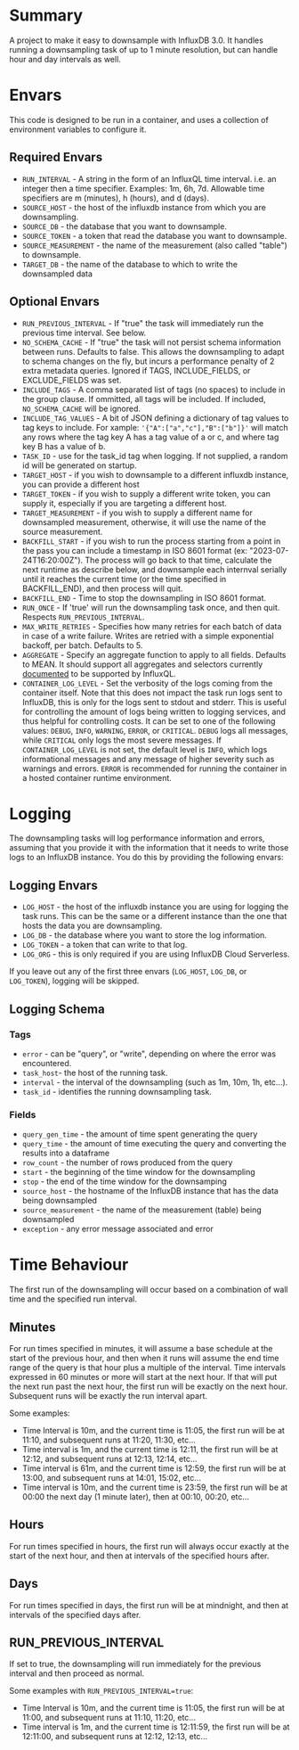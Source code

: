 # Summary

A project to make it easy to downsample with InfluxDB 3.0. It handles running a downsampling task of up to 1 minute resolution, but can handle hour and day intervals as well.

# Envars

This code is designed to be run in a container, and uses a collection of environment variables to configure it.

## Required Envars
* `RUN_INTERVAL` - A string in the form of an InfluxQL time interval. i.e. an integer then a time specifier. Examples: 1m, 6h, 7d. Allowable time specifiers are m (minutes), h (hours), and d (days).
* `SOURCE_HOST` - the host of the influxdb instance from which you are downsampling.
* `SOURCE_DB` - the database that you want to downsample.
* `SOURCE_TOKEN` - a token that read the database you want to downsample.
* `SOURCE_MEASUREMENT` - the name of the measurement (also called "table") to downsample.
* `TARGET_DB` - the name of the database to which to write the downsampled data

## Optional Envars
* `RUN_PREVIOUS_INTERVAL` - If "true" the task will immediately run the previous time interval. See below.
* `NO_SCHEMA_CACHE` - If "true" the task will not persist schema information between runs. Defaults to false. This allows the downsampling to adapt to schema changes on the fly, but incurs a performance penalty of 2 extra metadata queries. Ignored if TAGS, INCLUDE_FIELDS, or EXCLUDE_FIELDS was set.
* `INCLUDE_TAGS` - A comma separated list of tags (no spaces) to include in the group clause. If ommitted, all tags will be included. If included, `NO_SCHEMA_CACHE` will be ignored. 
* `INCLUDE_TAG_VALUES` - A bit of JSON defining a dictionary of tag values to tag keys to include. For xample: `'{"A":["a","c"],"B":["b"]}'` will match any rows where the tag key A has a tag value of a or c, and where tag key B has a value of b.
* `TASK_ID` - use for the task_id tag when logging. If not supplied, a random id will be generated on startup.
* `TARGET_HOST` - if you wish to downsample to a different influxdb instance, you can provide a different host
* `TARGET_TOKEN` - if you wish to supply a different write token, you can supply it, especially if you are targeting a different host.
* `TARGET_MEASUREMENT` - if you wish to supply a different name for downsampled measurement, otherwise, it will use the name of the source measurement.
* `BACKFILL_START` - if you wish to run the process starting from a point in the pass you can include a timestamp in ISO 8601 format (ex: "2023-07-24T16:20:00Z"). The process will go back to that time, calculate the next runtime as describe below, and downsample each internval serially until it reaches the current time (or the time specified in BACKFILL_END), and then process will quit. 
* `BACKFILL_END` - Time to stop the downsampling in ISO 8601 format.
* `RUN_ONCE` - If 'true' will run the downsampling task once, and then quit. Respects `RUN_PREVIOUS_INTERVAL`.
* `MAX_WRITE_RETRIES` - Specifies how many retries for each batch of data in case of a write failure. Writes are retried with a simple exponential backoff, per batch. Defaults to 5.
* `AGGREGATE` - Specify an aggregate function to apply to all fields. Defaults to MEAN. It should support all aggregates and selectors currently [documented](https://docs.influxdata.com/influxdb/cloud-serverless/reference/influxql/feature-support/#function-support) to be supported by InfluxQL.
* `CONTAINER_LOG_LEVEL` - Set the verbosity of the logs coming from the container itself. Note that this does not impact the task run logs sent to InfluxDB, this is only for the logs sent to stdout and stderr. This is useful for controlling the amount of logs being written to logging services, and thus helpful for controlling costs. It can be set to one of the following values: `DEBUG`, `INFO`, `WARNING`, `ERROR`, or `CRITICAL`. `DEBUG` logs all messages, while `CRITICAL` only logs the most severe messages. If `CONTAINER_LOG_LEVEL` is not set, the default level is `INFO`, which logs informational messages and any message of higher severity such as warnings and errors. `ERROR` is recommended for running the container in a hosted container runtime environment.


# Logging

The downsampling tasks will log performance information and errors, assuming that you provide it with the information that it needs to write those logs to an InfluxDB instance. You do this by providing the following envars:

## Logging Envars

* `LOG_HOST` - the host of the influxdb instance you are using for logging the task runs. This can be the same or a different instance than the one that hosts the data you are downsampling.
* `LOG_DB` - the database where you want to store the log information.
* `LOG_TOKEN` - a token that can write to that log.
* `LOG_ORG` - this is only required if you are using InfluxDB Cloud Serverless.

If you leave out any of the first three envars (`LOG_HOST`, `LOG_DB`, or `LOG_TOKEN`), logging will be skipped.

## Logging Schema

### Tags

* `error` - can be "query", or "write", depending on where the error was encountered.
* `task_host`- the host of the running task.
* `interval` - the interval of the downsampling (such as 1m, 10m, 1h, etc...).
* `task_id` - identifies the running downsampling task.
  
### Fields

* `query_gen_time` - the amount of time spent generating the query
* `query_time` - the amount of time executing the query and converting the results into a dataframe
* `row_count` - the number of rows produced from the query
* `start` - the beginning of the time window for the downsampling
* `stop` - the end of the time window for the downsamping
* `source_host` - the hostname of the InfluxDB instance that has the data being downsampled
* `source_measurement` - the name of the measurement (table) being downsampled
* `exception` - any error message associated and error

# Time Behaviour

The first run of the downsampling will occur based on a combination of wall time and the specified run interval.

## Minutes

For run times specified in minutes, it will assume a base schedule at the start of the previous hour, and then when it runs will assume the end time range of the query is that hour plus a multiple of the interval. Time intervals expressed in 60 minutes or more will start at the next hour. If that will put the next run past the next hour, the first run will be exactly on the next hour. Subsequent runs will be exactly the run interval apart.

Some examples:

* Time Interval is 10m, and the current time is 11:05, the first run will be at 11:10, and subsequent runs at 11:20, 11:30, etc...
* Time interval is 1m, and the current time is 12:11, the first run will be at 12:12, and subsequent runs at 12:13, 12:14, etc...
* Time interval is 61m, and the current time is 12:59, the first run will be at 13:00, and subsequent runs at 14:01, 15:02, etc...
* Time interval is 10m, and the current time is 23:59, the first run will be at 00:00 the next day (1 minute later), then at 00:10, 00:20, etc...

## Hours

For run times specified in hours, the first run will always occur exactly at the start of the next hour, and then at intervals of the specified hours after.

## Days

For run times specified in days, the first run will be at mindnight, and then at intervals of the specified days after.

## RUN_PREVIOUS_INTERVAL

If set to true, the downsampling will run immediately for the previous interval and then proceed as normal.

Some examples with ```RUN_PREVIOUS_INTERVAL=true```:

* Time Interval is 10m, and the current time is 11:05, the first run will be at 11:00, and subsequent runs at 11:10, 11:20, etc...
* Time interval is 1m, and the current time is 12:11:59, the first run will be at 12:11:00, and subsequent runs at 12:12, 12:13, etc...
